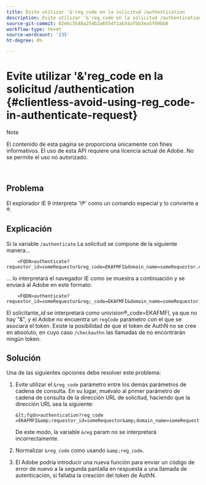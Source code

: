 ```yaml
---
title: Evite utilizar '&'reg_code en la solicitud /authentication
description: Evite utilizar '&'reg_code en la solicitud /authentication
source-git-commit: 02ebc3548a254b2a6554f1ab34afbb3ea5f09bb8
workflow-type: tm+mt
source-wordcount: '235'
ht-degree: 0%

---
```


# Evite utilizar &#39;&amp;&#39;reg_code en la solicitud /authentication {#clientless-avoid-using-reg_code-in-authenticate-request}

>[!NOTE]
>
>El contenido de esta página se proporciona únicamente con fines informativos. El uso de esta API requiere una licencia actual de Adobe. No se permite el uso no autorizado.

</br>



## Problema

El explorador IE 9 interpreta &#39;\®&#39; como un comando especial y lo convierte a ®.

## Explicación

Si la variable `/authenticate` La solicitud se compone de la siguiente manera...


```
    <FQDN>authenticate? requestor_id=someRequestor&reg_code=EKAFMFI&domain_name=someRequestor.com&noflash=true&mso_id=someMvpd&redirect_url=someRequestor.redirect.url.html
```


... lo interpretará el navegador IE como se muestra a continuación y se enviará al Adobe en este formato:


```
    <FQDN>authenticate?requestor_id=someRequestor&reg;_code=EKAFMFI&domain_name=someRequestor.com&noflash=true&mso_id=someMvpd&redirect_url=someRequestor.redirect.url.html
```


El solicitante\_id se interpretará como univision®\_code=EKAFMFI, ya que no hay &quot;&amp;&quot;, y el Adobe no encuentra un `regCode` parámetro con el que se asociará el token.  Existe la posibilidad de que el token de AuthN no se cree en absoluto, en cuyo caso `/checkauthn` las llamadas de no encontrarán ningún token.



## Solución

Una de las siguientes opciones debe resolver este problema:

1. Evite utilizar el `&reg_code` parámetro entre los demás parámetros de cadena de consulta.  En su lugar, muévalo al primer parámetro de cadena de consulta de la dirección URL de solicitud, haciendo que la dirección URL sea la siguiente:


       &lt;fqdn>authentication?reg_code =EKAFMFI&amp;requestor_id=someRequestor&amp;domain_name=someRequestor.com&amp;noflash=true&amp;mso_id=someMvpd&amp;redirect_url=someRequestor.redirect.url.html
   

   De este modo, la variable `&reg` param no se interpretará incorrectamente.

1. Normalizar `&reg_code` como usando `&amp;reg_code`.

1. El Adobe podría introducir una nueva función para enviar un código de error de nuevo a la segunda pantalla en respuesta a una llamada de autenticación, si fallaba la creación del token de AuthN.
